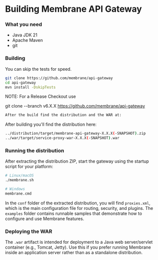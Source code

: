 # Building Membrane API Gateway

### What you need
* Java JDK 21
* Apache Maven
* git

### Building

You can skip the tests for speed.

```sh
git clone https://github.com/membrane/api-gateway
cd api-gateway
mvn install -DskipTests
```

NOTE: For a Release Checkout use

git clone --branch v6.X.X https://github.com/membrane/api-gateway

```sh
After the build find the distribution and the WAR at:
```

After building you'll find the distribution here:

```sh
../distribution/target/membrane-api-gateway-X.X.X(-SNAPSHOT).zip
../war/target/service-proxy-war-X.X.X(-SNAPSHOT).war
```

### Running the distribution

After extracting the distribution ZIP, start the gateway using the startup script for your platform:

```sh
# Linux/macOS
./membrane.sh

# Windows
membrane.cmd
```

In the `conf` folder of the extracted distribution, you will find `proxies.xml`, which is the main configuration file for routing, security, and plugins. The `examples` folder contains runnable samples that demonstrate how to configure and use Membrane features.

### Deploying the WAR

The `.war` artifact is intended for deployment to a Java web server/servlet container (e.g., Tomcat, Jetty). Use this if you prefer running Membrane inside an application server rather than as a standalone distribution.